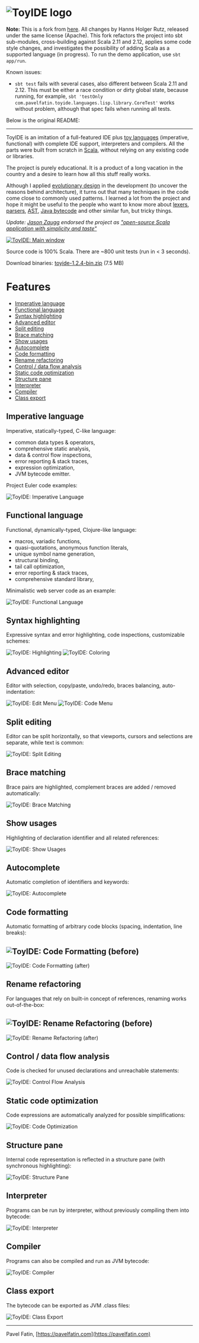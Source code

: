 # ![ToyIDE logo](doc/images/toyide-logo.png?raw=true "ToyIDE")

__Note:__ This is a fork from [here](https://github.com/pavelfatin/toyide). All changes
by Hanns Holger Rutz, released under the same license (Apache). This fork refactors the
project into sbt sub-modules, cross-building against Scala 2.11 and 2.12,
applies some code style changes, and investigates the possibility
of adding Scala as a supported language (in progress). To run the demo application,
use `sbt app/run`.

Known issues:

- `sbt test` fails with several cases, also different between Scala 2.11 and 2.12.
  This must be either a race condition or dirty global state, because running, for
  example, `sbt 'testOnly com.pavelfatin.toyide.languages.lisp.library.CoreTest'`
  works without problem, although that spec fails when running all tests.

Below is the original README:

----------

ToyIDE is an imitation of a full-featured IDE plus
[toy languages](https://en.wikipedia.org/wiki/Toy_language "Toy language - Wikipedia")
(imperative, functional) with complete IDE support, interpreters and compilers.
All the parts were built from scratch in [Scala](https://www.scala-lang.org/ "The Scala Programming Language"),
without relying on any existing code or libraries.

The project is purely educational. It is a product of a long vacation in
the country and a desire to learn how all this stuff really works.

Although I applied [evolutionary design](https://www.artima.com/intv/evolution.html "Evolutionary Design - Artima")
in the development (to uncover the reasons behind architecture), it turns out
that many techniques in the code come close to commonly used patterns.
I learned a lot from the project and hope it might be useful to the people
who want to know more about [lexers](https://en.wikipedia.org/wiki/Lexical_analysis "Lexical analysis - Wikipedia"),
[parsers](https://en.wikipedia.org/wiki/Parsing "Parsing - Wikipedia"),
[AST](https://en.wikipedia.org/wiki/Abstract_syntax_tree "Abstract syntax tree - Wikipedia"),
[Java bytecode](https://en.wikipedia.org/wiki/Java_bytecode "Java bytecode - Wikipedia")
and other similar fun, but tricky things.

*Update: [Jason Zaugg](https://www.linkedin.com/in/jason-zaugg-0428b521) endorsed the project as ["open-source Scala application with simplicity and taste"](http://grokbase.com/p/gg/scala-user/141y2yf9yc/open-source-scala-applications-with-simplicity-and-taste)*

[![ToyIDE: Main window](doc/images/toyide-main-window.jpg?raw=true)](doc/images/toyide-main-window-large.png?raw=true)

Source code is 100% Scala. There are ~800 unit tests (run in < 3 seconds).

Download binaries: [toyide-1.2.4-bin.zip](https://github.com/pavelfatin/toyide/releases/download/v1.2.4/toyide-1.2.4-bin.zip) (7.5 MB)

# Features

* [Imperative language](#imperative-language)
* [Functional language](#functional-language)
* [Syntax highlighting](#syntax-highlighting)
* [Advanced editor](#advanced-editor)
* [Split editing](#split-editing)
* [Brace matching](#brace-matching)
* [Show usages](#show-usages)
* [Autocomplete](#autocomplete)
* [Code formatting](#code-formatting)
* [Rename refactoring](#rename-refactoring)
* [Control / data flow analysis](#control--data-flow-analysis)
* [Static code optimization](#static-code-optimization)
* [Structure pane](#structure-pane)
* [Interpreter](#interpreter)
* [Compiler](#compiler)
* [Class export](#class-export)

## Imperative language

Imperative, statically-typed, C-like language:

* common data types & operators,
* comprehensive static analysis,
* data & control flow inspections,
* error reporting & stack traces,
* expression optimization,
* JVM bytecode emitter.

Project Euler code examples:

![ToyIDE: Imperative Language](doc/images/toyide-imperative-language.png?raw=true)

## Functional language

Functional, dynamically-typed, Clojure-like language:

* macros, variadic functions,
* quasi-quotations, anonymous function literals,
* unique symbol name generation,
* structural binding,
* tail call optimization,
* error reporting & stack traces,
* comprehensive standard library,

Minimalistic web server code as an example:

![ToyIDE: Functional Language](doc/images/toyide-functional-language.png?raw=true)

## Syntax highlighting

Expressive syntax and error highlighting, code inspections, customizable schemes:

![ToyIDE: Highlighting](doc/images/toyide-highlighting.png?raw=true)
![ToyIDE: Coloring](doc/images/toyide-coloring.png?raw=true)

## Advanced editor

Editor with selection, copy/paste, undo/redo, braces balancing,
auto-indentation:

![ToyIDE: Edit Menu](doc/images/toyide-edit-menu.png?raw=true)
![ToyIDE: Code Menu](doc/images/toyide-code-menu.png?raw=true)

## Split editing

Editor can be split horizontally, so that viewports, cursors and selections are separate, while text is common:

![ToyIDE: Split Editing](doc/images/toyide-split-editor.png?raw=true)

## Brace matching

Brace pairs are highlighted, complement braces are added / removed automatically:

![ToyIDE: Brace Matching](doc/images/toyide-brace-matching.png?raw=true)

## Show usages

Highlighting of declaration identifier and all related references:

![ToyIDE: Show Usages](doc/images/toyide-show-usages.png?raw=true)

## Autocomplete

Automatic completion of identifiers and keywords:

![ToyIDE: Autocomplete](doc/images/toyide-autocomplete.png?raw=true)

## Code formatting

Automatic formatting of arbitrary code blocks (spacing, indentation, line breaks):

![ToyIDE: Code Formatting (before)](doc/images/toyide-code-formatting-before.png?raw=true)
---
![ToyIDE: Code Formatting (after)](doc/images/toyide-code-formatting-after.png?raw=true)

## Rename refactoring

For languages that rely on built-in concept of references, renaming works out-of-the-box:

![ToyIDE: Rename Refactoring (before)](doc/images/toyide-rename-refactoring-before.png?raw=true)
---
![ToyIDE: Rename Refactoring (after)](doc/images/toyide-rename-refactoring-after.png?raw=true)

## Control / data flow analysis

Code is checked for unused declarations and unreachable statements:

![ToyIDE: Control Flow Analysis](doc/images/toyide-control-flow-analysis.png?raw=true)

## Static code optimization

Code expressions are automatically analyzed for possible simplifications:

![ToyIDE: Code Optimization](doc/images/toyide-code-optimization.png?raw=true)

## Structure pane

Internal code representation is reflected in a structure pane (with synchronous highlighting):

![ToyIDE: Structure Pane](doc/images/toyide-structure-pane.png?raw=true)

## Interpreter

Programs can be run by interpreter, without previously compiling them into bytecode:

![ToyIDE: Interpreter](doc/images/toyide-interpreter.png?raw=true)

## Compiler

Programs can also be compiled and run as JVM bytecode:

![ToyIDE: Compiler](doc/images/toyide-compile-command.png?raw=true)

## Class export

The bytecode can be exported as JVM .class files:

![ToyIDE: Class Export](doc/images/toyide-compiler.png?raw=true)

---
Pavel Fatin, [https://pavelfatin.com](https://pavelfatin.com)